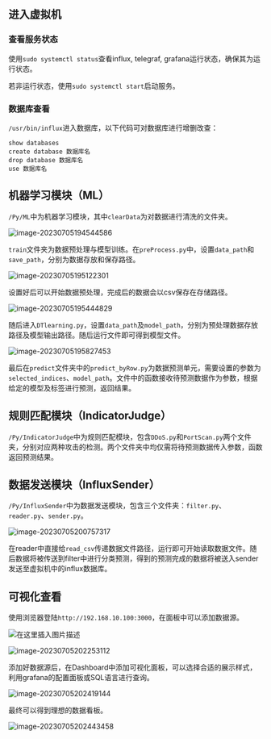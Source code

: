 ## 进入虚拟机

### 查看服务状态

使用`sudo systemctl status`查看influx, telegraf, grafana运行状态，确保其为运行状态。

若非运行状态，使用`sudo systemctl start`启动服务。

### 数据库查看

`/usr/bin/influx`进入数据库，以下代码可对数据库进行增删改查：

```
show databases
create database 数据库名
drop database 数据库名 
use 数据库名
```



## 机器学习模块（ML）

`/Py/ML`中为机器学习模块，其中`clearData`为对数据进行清洗的文件夹。

![image-20230705194544586](https://article.biliimg.com/bfs/article/36311677565118751425fc4c238befb25d43c39c.png)

`train`文件夹为数据预处理与模型训练。在`preProcess.py`中，设置`data_path`和`save_path`，分别为数据存放和保存路径。

![image-20230705195122301](https://article.biliimg.com/bfs/article/6e0d033f4446f4042622b942ad39e4d6854e72d2.png)

设置好后可以开始数据预处理，完成后的数据会以csv保存在存储路径。

![image-20230705195444829](https://article.biliimg.com/bfs/article/3e39d3b494740c7e35a8d1f2008d29e6d49f94a2.png)

随后进入`DTlearning.py`，设置`data_path`及`model_path`，分别为预处理数据存放路径及模型输出路径。随后运行文件即可得到模型文件。

![image-20230705195827453](https://article.biliimg.com/bfs/article/5206871713a9aa9f539c4c87a02da851639b9691.png)

最后在`predict`文件夹中的`predict_byRow.py`为数据预测单元，需要设置的参数为`selected_indices`、`model_path`。文件中的函数接收待预测数据作为参数，根据给定的模型及标签进行预测，返回结果。



## 规则匹配模块（IndicatorJudge）

`/Py/IndicatorJudge`中为规则匹配模块，包含`DDoS.py`和`PortScan.py`两个文件夹，分别对应两种攻击的检测。两个文件夹中均仅需将待预测数据传入参数，函数返回预测结果。



## 数据发送模块（InfluxSender）

`/Py/InfluxSender`中为数据发送模块，包含三个文件夹：`filter.py`、`reader.py`、`sender.py`。

![image-20230705200757317](https://article.biliimg.com/bfs/article/4a5c9999a21e5235000160bd50839f5662ea2b2c.png)

在reader中直接给`read_csv`传递数据文件路径，运行即可开始读取数据文件。随后数据将被传送到filter中进行分类预测，得到的预测完成的数据将被送入sender发送至虚拟机中的influx数据库。



## 可视化查看

使用浏览器登陆`http://192.168.10.100:3000`，在面板中可以添加数据源。

![在这里插入图片描述](https://img-blog.csdnimg.cn/cff98475992945f79c7dabe07357cc78.png)

![image-20230705202253112](https://article.biliimg.com/bfs/article/fcd595a0c4f4db66c8c1ffc163ec7395107c4aee.png)

添加好数据源后，在Dashboard中添加可视化面板，可以选择合适的展示样式，利用grafana的配置面板或SQL语言进行查询。

![image-20230705202419144](https://article.biliimg.com/bfs/article/591fd204099c5eaf2ae0e07182aa1cb7068b450b.png)

最终可以得到理想的数据看板。

![image-20230705202443458](https://article.biliimg.com/bfs/article/e45a1863e3e09c52342d8072be2931a611524ace.png)